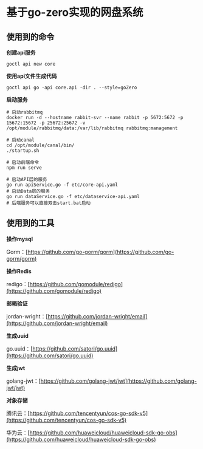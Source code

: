 # 基于go-zero实现的网盘系统

## 使用到的命令

**创建api服务**

```shell
goctl api new core
```

**使用api文件生成代码**

```shell
goctl api go -api core.api -dir . --style=goZero
```

**启动服务**

```shell
# 启动rabbitmq
docker run -d --hostname rabbit-svr --name rabbit -p 5672:5672 -p 15672:15672 -p 25672:25672 -v /opt/module/rabbitmq/data:/var/lib/rabbitmq rabbitmq:management

# 启动canal
cd /opt/module/canal/bin/
./startup.sh

# 启动前端命令
npm run serve

# 启动API层的服务
go run apiService.go -f etc/core-api.yaml
# 启动Data层的服务
go run dataService.go -f etc/dataservice-api.yaml
# 后端服务可以直接双击start.bat启动
```

## 使用到的工具

**操作mysql**

Gorm：[https://github.com/go-gorm/gorm](https://github.com/go-gorm/gorm)

**操作Redis**

redigo：[https://github.com/gomodule/redigo](https://github.com/gomodule/redigo)

**邮箱验证**

jordan-wright：[https://github.com/jordan-wright/email](https://github.com/jordan-wright/email)

**生成uuid**

go.uuid：[https://github.com/satori/go.uuid](https://github.com/satori/go.uuid)

**生成jwt**

golang-jwt：[https://github.com/golang-jwt/jwt](https://github.com/golang-jwt/jwt)

**对象存储**

腾讯云：[https://github.com/tencentyun/cos-go-sdk-v5](https://github.com/tencentyun/cos-go-sdk-v5)

华为云：[https://github.com/huaweicloud/huaweicloud-sdk-go-obs](https://github.com/huaweicloud/huaweicloud-sdk-go-obs)